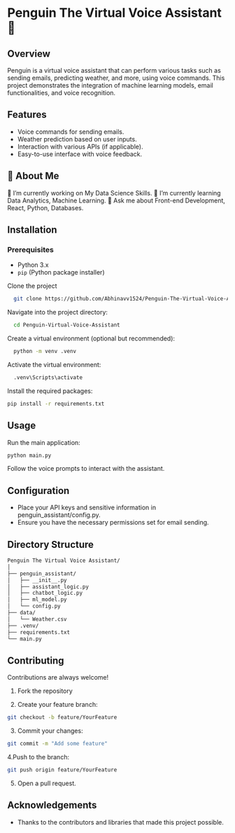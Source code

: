 
# Penguin The Virtual Voice Assistant 🐧

## Overview

Penguin is a virtual voice assistant that can perform various tasks such as sending emails, predicting weather, and more, using voice commands. This project demonstrates the integration of machine learning models, email functionalities, and voice recognition.
## Features

- Voice commands for sending emails.
- Weather prediction based on user inputs.
- Interaction with various APIs (if applicable).
- Easy-to-use interface with voice feedback.


## 🚀 About Me
🔭 I’m currently working on My Data Science Skills.
🌱 I’m currently learning Data Analytics, Machine Learning.
💬 Ask me about Front-end Development, React, Python, Databases.
## Installation

### Prerequisites
- Python 3.x
- `pip` (Python package installer)

Clone the project

```bash
  git clone https://github.com/Abhinavv1524/Penguin-The-Virtual-Voice-Assistant.git
```
Navigate into the project directory:

```bash
  cd Penguin-Virtual-Voice-Assistant
```

Create a virtual environment (optional but recommended):
```bash
  python -m venv .venv
``` 

Activate the virtual environment:
```bash
  .venv\Scripts\activate
``` 

Install the required packages:
```bash
pip install -r requirements.txt
```
## Usage
Run the main application:

```bash
python main.py
```
Follow the voice prompts to interact with the assistant.

## Configuration
- Place your API keys and sensitive information in penguin_assistant/config.py.
- Ensure you have the necessary permissions set for email sending.


## Directory Structure
```bash
Penguin The Virtual Voice Assistant/
│
├── penguin_assistant/
│   ├── __init__.py
│   ├── assistant_logic.py
│   ├── chatbot_logic.py
│   ├── ml_model.py
│   └── config.py
├── data/
│   └── Weather.csv
├── .venv/
├── requirements.txt
└── main.py
```

## Contributing

Contributions are always welcome!

1. Fork the repository

2. Create your feature branch:

```bash
git checkout -b feature/YourFeature
```

3. Commit your changes:
 ``` bash
 git commit -m "Add some feature"
```

4.Push to the branch:
```bash
git push origin feature/YourFeature
```

5. Open a pull request.

## Acknowledgements


- Thanks to the contributors and libraries that made this project possible.
